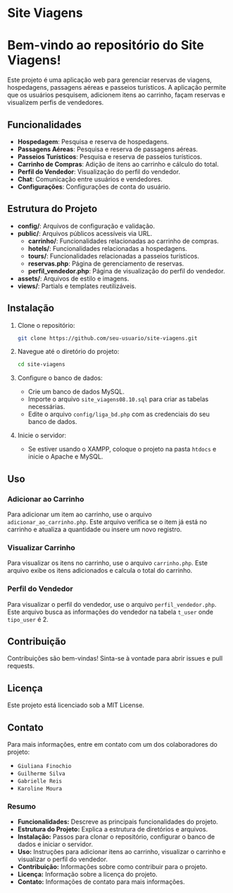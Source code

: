 # Site Viagens
# Bem-vindo ao repositório do Site Viagens!

Este projeto é uma aplicação web para gerenciar reservas de viagens, hospedagens, passagens aéreas e passeios turísticos. A aplicação permite que os usuários pesquisem, adicionem itens ao carrinho, façam reservas e visualizem perfis de vendedores.

## Funcionalidades

- **Hospedagem**: Pesquisa e reserva de hospedagens.
- **Passagens Aéreas**: Pesquisa e reserva de passagens aéreas.
- **Passeios Turísticos**: Pesquisa e reserva de passeios turísticos.
- **Carrinho de Compras**: Adição de itens ao carrinho e cálculo do total.
- **Perfil do Vendedor**: Visualização do perfil do vendedor.
- **Chat**: Comunicação entre usuários e vendedores.
- **Configurações**: Configurações de conta do usuário.

## Estrutura do Projeto

- **config/**: Arquivos de configuração e validação.
- **public/**: Arquivos públicos acessíveis via URL.
   - **carrinho/**: Funcionalidades relacionadas ao carrinho de compras.
   - **hotels/**: Funcionalidades relacionadas a hospedagens.
   - **tours/**: Funcionalidades relacionadas a passeios turísticos.
   - **reservas.php**: Página de gerenciamento de reservas.
   - **perfil_vendedor.php**: Página de visualização do perfil do vendedor.
- **assets/**: Arquivos de estilo e imagens.
- **views/**: Partials e templates reutilizáveis.

## Instalação

1. Clone o repositório:
    ```bash
    git clone https://github.com/seu-usuario/site-viagens.git
    ```

2. Navegue até o diretório do projeto:
    ```bash
    cd site-viagens
    ```

3. Configure o banco de dados:
    - Crie um banco de dados MySQL.
    - Importe o arquivo `site_viagens08.10.sql` para criar as tabelas necessárias.
    - Edite o arquivo `config/liga_bd.php` com as credenciais do seu banco de dados.

4. Inicie o servidor:
    - Se estiver usando o XAMPP, coloque o projeto na pasta `htdocs` e inicie o Apache e MySQL.

## Uso

### Adicionar ao Carrinho
Para adicionar um item ao carrinho, use o arquivo `adicionar_ao_carrinho.php`. Este arquivo verifica se o item já está no carrinho e atualiza a quantidade ou insere um novo registro.

### Visualizar Carrinho
Para visualizar os itens no carrinho, use o arquivo `carrinho.php`. Este arquivo exibe os itens adicionados e calcula o total do carrinho.

### Perfil do Vendedor
Para visualizar o perfil do vendedor, use o arquivo `perfil_vendedor.php`. Este arquivo busca as informações do vendedor na tabela `t_user` onde `tipo_user` é 2.

## Contribuição

Contribuições são bem-vindas! Sinta-se à vontade para abrir issues e pull requests.

## Licença

Este projeto está licenciado sob a MIT License.

## Contato

Para mais informações, entre em contato com um dos colaboradores do projeto:
- `Giuliana Finochio`
- `Guilherme Silva`
- `Gabrielle Reis`
- `Karoline Moura`

### Resumo

- **Funcionalidades:** Descreve as principais funcionalidades do projeto.
- **Estrutura do Projeto:** Explica a estrutura de diretórios e arquivos.
- **Instalação:** Passos para clonar o repositório, configurar o banco de dados e iniciar o servidor.
- **Uso:** Instruções para adicionar itens ao carrinho, visualizar o carrinho e visualizar o perfil do vendedor.
- **Contribuição:** Informações sobre como contribuir para o projeto.
- **Licença:** Informação sobre a licença do projeto.
- **Contato:** Informações de contato para mais informações.